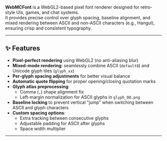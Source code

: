 **WebMCFont** is a WebGL2-based pixel font renderer designed for retro-style UIs, games, and chat systems.  
It provides precise control over glyph spacing, baseline alignment, and mixed rendering between ASCII and non-ASCII characters (e.g., Hangul), ensuring crisp and consistent typography.

---

## ✨ Features
- **Pixel-perfect rendering** using WebGL2 (no anti-aliasing blur)
- **Mixed-mode rendering**: seamlessly combine ASCII (`default8`) and Unicode glyph tiles (`glyph_xx`)
- **Per-glyph spacing adjustments** for better visual balance
- **Automatic quote flipping** for proper opening/closing quotation marks
- **Glyph atlas preprocessing**:
  - Comma (`,`) shape alignment fix
  - Left-margin normalization for ASCII glyphs in `glyph_00.png`
- **Baseline locking** to prevent vertical "jump" when switching between ASCII and glyph characters
- **Custom spacing options**:
  - Extra tracking between consecutive glyphs
  - Adjustable padding for ASCII after glyphs
  - Space width multiplier

---
